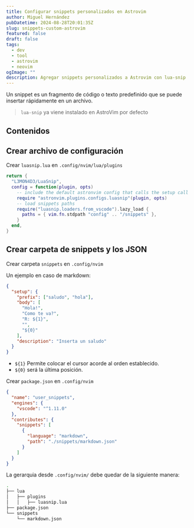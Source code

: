 ```yaml
---
title: Configurar snippets personalizados en Astrovim 
author: Miguel Hernández
pubDatetime: 2024-08-28T20:01:35Z
slug: snippets-custom-astrovim
featured: false
draft: false
tags:
  - dev
  - tool
  - astrovim
  - neovim
ogImage: ""
description: Agregar snippets personalizados a Astrovim con lua-snip
---
```


Un snippet es un fragmento de código o texto predefinido que se puede insertar rápidamente en un archivo.

> `lua-snip` ya viene instalado en AstroVim por defecto

## Contenidos

## Crear archivo de configuración

Crear `luasnip.lua` en `.config/nvim/lua/plugins`

```lua
return {
  "L3MON4D3/LuaSnip",
  config = function(plugin, opts)
    -- include the default astronvim config that calls the setup call
    require "astronvim.plugins.configs.luasnip"(plugin, opts)
    -- load snippets paths
    require("luasnip.loaders.from_vscode").lazy_load {
      paths = { vim.fn.stdpath "config" .. "/snippets" },
    }
  end,
}
```

## Crear carpeta de snippets y los JSON

Crear carpeta `snippets` en `.config/nvim`

Un ejemplo en caso de markdown:

```json
{
  "setup": {
    "prefix": ["saludo", "hola"],
    "body": [
      "Hola!",
      "Como te va?",
      "R: ${1}",
      "",
      "${0}"
    ],
    "description": "Inserta un saludo"
  }
}
```

- `${1}` Permite colocar el cursor acorde al orden establecido.
- `${0}` será la última posición.

Crear `package.json` en `.config/nvim`

```json
{
  "name": "user_snippets",
  "engines": {
    "vscode": "^1.11.0"
  },
  "contributes": {
    "snippets": [
      {
        "language": "markdown",
        "path": "./snippets/markdown.json"
      }
    ]
  }
}
```

La gerarquia desde `.config/nvim/` debe quedar de la siguiente manera:

```bash
.
├── lua
│   ├── plugins
│   │   ├── luasnip.lua
├── package.json
└── snippets
    └── markdown.json
```

<!-- #dev/tool #astrovim #nvim #pending -->
